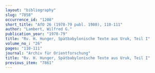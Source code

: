 ```yaml
---
layout: "bibliography"
slug: "7858"
occurrence_id: "1208"
short_title: "AfO 26 (1978-79 publ. 1980), 110-111"
author: "Lambert, Wilfred G."
publication_year: "1978-79"
title: "Rv. H. Hunger, Spätbabylonische Texte aus Uruk, Teil I"
volume_no_: "26"
pages: "110-111"
journal: "Archiv für Orientforschung"
title: "Rv. H. Hunger, Spätbabylonische Texte aus Uruk, Teil I"
previous_item: "7861"
---
```

